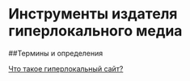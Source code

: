# Инструменты издателя гиперлокального медиа

##Термины и определения

[Что такое гиперлокальный сайт?](https://habrahabr.ru/post/287598/)
